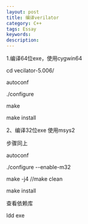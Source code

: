 ```yaml
---
layout: post
title: 编译verilator
category: C++
tags: Essay
keywords: 
description: 
---
```


1.编译64位exe，使用cygwin64

cd vecilator-5.006/

autoconf

./configure

make

make install

2、编译32位exe 使用msys2

步骤同上

&#x20;autoconf

./configure --enable-m32

make -j4    //make clean

make install

查看依赖库

ldd exe

